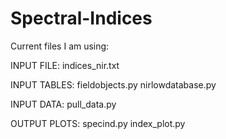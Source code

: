 Spectral-Indices
================

Current files I am using:

INPUT FILE:
indices_nir.txt

INPUT TABLES:
fieldobjects.py
nirlowdatabase.py

INPUT DATA:
pull_data.py

OUTPUT PLOTS:
specind.py
index_plot.py